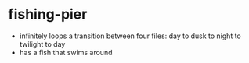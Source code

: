# fishing-pier

- infinitely loops a transition between four files: day to dusk to night to twilight to day
- has a fish that swims around
